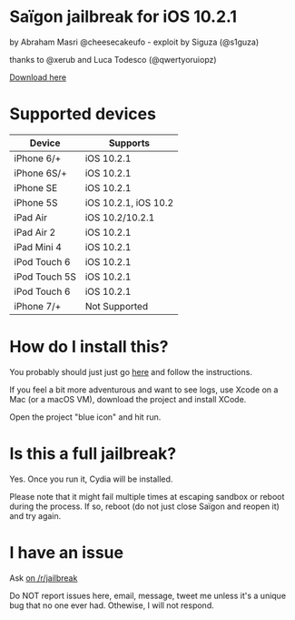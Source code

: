 # Saïgon jailbreak for iOS 10.2.1
by Abraham Masri @cheesecakeufo - exploit by Siguza (@s1guza)

thanks to @xerub and Luca Todesco (@qwertyoruiopz)

[Download here](http://iabem97.github.io/saigon_website)

# Supported devices
| Device | Supports |
|---------|----------|
| iPhone 6/+ | iOS 10.2.1 |
| iPhone 6S/+ | iOS 10.2.1 |
| iPhone SE | iOS 10.2.1 |
| iPhone 5S | iOS 10.2.1, iOS 10.2 |
| iPad Air | iOS 10.2/10.2.1 |
| iPad Air 2 | iOS 10.2.1 |
| iPad Mini 4 | iOS 10.2.1 |
| iPod Touch 6 | iOS 10.2.1 |
| iPod Touch 5S | iOS 10.2.1 |
| iPod Touch 6 | iOS 10.2.1 |
| iPhone 7/+ | Not Supported |

# How do I install this?
You probably should just just go [here](http://iabem97.github.io/saigon_website) and follow the instructions.

If you feel a bit more adventurous and want to see logs, use Xcode on a Mac (or a macOS VM), download the project and install XCode.

Open the project "blue icon" and hit run.

# Is this a full jailbreak?
Yes. Once you run it, Cydia will be installed.

Please note that it might fail multiple times at escaping sandbox or reboot during the process. If so, reboot (do not just close Saïgon and reopen it) and try again.

# I have an issue
Ask [on /r/jailbreak](https://www.reddit.com/r/jailbreak/)

Do NOT report issues here, email, message, tweet me unless it's a unique bug that no one ever had. Othewise, I will not respond.
